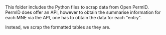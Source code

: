This folder includes the Python files to scrap data from Open PermID.
PermID does offer an API, however to obtain the summarise information for each MNE via the API,
one has to obtain the data for each "entry".

Instead, we scrap the formatted tables as they are.
